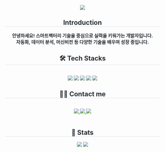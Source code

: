 <div align= "center">
    <img src="https://capsule-render.vercel.app/api?type=waving&color=0:ffebf3,100:da3e91&height=180&text=HYEEUN&animation=fadeIn&fontColor=ffffff&fontSize=60" />
    </div>
    <div align= "center"> 
    <h2 style="border-bottom: 1px solid #d8dee4; color: #282d33;"> Introduction </h2>  
    <div style="font-weight: 700; font-size: 15px; text-align: center; color: #282d33;"> 안녕하세요! 스마트팩터리 기술을 중심으로 실력을 키워가는 개발자입니다.<br></li>자동화, 데이터 분석, 머신비전 등 다양한 기술을 배우며 성장 중입니다. </div> 
    </div>
    <div align= "center">
    <h2 style="border-bottom: 1px solid #d8dee4; color: #282d33;"> 🛠️ Tech Stacks </h2> <br> 
    <div style="margin: 0 auto; text-align: center;" align= "center"> <img src="https://img.shields.io/badge/C++-00599C?style=flat&logo=C%2B%2B&logoColor=white">
          <img src="https://img.shields.io/badge/Github-181717?style=flat&logo=Github&logoColor=white">
          <img src="https://img.shields.io/badge/Python-3776AB?style=flat&logo=Python&logoColor=white">
          <img src="https://img.shields.io/badge/Node.js-339933?style=flat&logo=Node.js&logoColor=white">
          <img src="https://img.shields.io/badge/Notion-000000?style=flat&logo=Notion&logoColor=white">
          <br/></div>
    </div>
    <div align= "center">
    <h2 style="border-bottom: 1px solid #d8dee4; color: #282d33;"> 🧑‍💻 Contact me </h2> <br> 
    <div align= "center"> <a href=https://www.notion.so/1ac7a64e664b80e39230d7c232c03c01> <img src="https://img.shields.io/badge/Notion-000000?style=flat&logo=Notion&logoColor=white&link=https://www.notion.so/1ac7a64e664b80e39230d7c232c03c01"> </a>
         <a href=mailto:gpdms7353@naver.com> <img src="https://img.shields.io/badge/Gmail-EA4335?style=flat&logo=Gmail&logoColor=white&link=mailto:gpdms7353@naver.com"> </a>
         <a href=> <img src="https://img.shields.io/badge/Instagram-E4405F?style=flat&logo=Instagram&logoColor=white&link="> </a>
          </div>  <br> 
       </div> 
    </div>
    <div align= "center"> 
    <h2 style="border-bottom: 1px solid #d8dee4; color: #282d33;"> 🏅 Stats </h2> <div align= "center"> <img src="https://github-readme-stats.vercel.app/api?username=hyeeun619&bg_color=60,e6e6e6,ffffff&title_color=828282&text_color=828282"
         /> <img src="https://github-readme-stats.vercel.app/api/top-langs/?username=hyeeun619&layout=compact&bg_color=60,e6e6e6,ffffff&title_color=828282&text_color=828282"
           /> </div> 
    </div>
    





<!--
**hyeeun619/hyeeun619** is a ✨ _special_ ✨ repository because its `README.md` (this file) appears on your GitHub profile.

Here are some ideas to get you started:

- 🔭 I’m currently working on ...
- 🌱 I’m currently learning ...
- 👯 I’m looking to collaborate on ...
- 🤔 I’m looking for help with ...
- 💬 Ask me about ...
- 📫 How to reach me: ...
- 😄 Pronouns: ...
- ⚡ Fun fact: ...
-->
